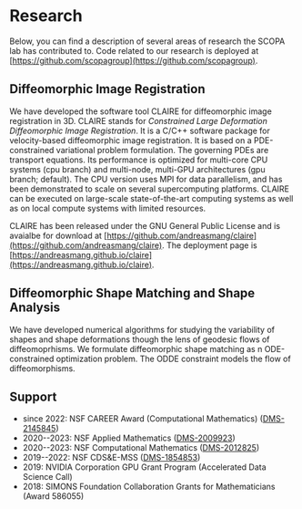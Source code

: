 # Research

Below, you can find a description of several areas of research the SCOPA lab has contributed to. Code related to our research is deployed at [https://github.com/scopagroup](https://github.com/scopagroup).


## Diffeomorphic Image Registration

We have developed the software tool CLAIRE for diffeomorphic image registration in 3D. CLAIRE stands for <em>Constrained Large Deformation Diffeomorphic Image Registration</em>. It is a C/C++ software package for velocity-based diffeomorphic image registration. It is based on a PDE-constrained variational problem formulation. The governing PDEs are transport equations. Its performance is optimized for multi-core CPU systems (cpu branch) and multi-node, multi-GPU architectures (gpu branch; default). The CPU version uses MPI for data parallelism, and has been demonstrated to scale on several supercomputing platforms. CLAIRE can be executed on large-scale state-of-the-art computing systems as well as on local compute systems with limited resources.

CLAIRE has been released under the GNU General Public License and is avaialbe for download at [https://github.com/andreasmang/claire](https://github.com/andreasmang/claire). The deployment page is [https://andreasmang.github.io/claire](https://andreasmang.github.io/claire).


## Diffeomorphic Shape Matching and Shape Analysis

We have developed numerical algorithms for studying the variability of shapes and shape deformations though the lens of geodesic flows of diffeomoprhisms. We formulate diffeomorphic shape matching as n ODE-constrained optimization problem. The ODDE constraint models the flow of diffeomorphisms.




## Support
* since 2022: NSF CAREER Award (Computational Mathematics) ([DMS-2145845](https://www.nsf.gov/awardsearch/showAward?AWD_ID=2145845))
* 2020--2023: NSF Applied Mathematics ([DMS-2009923](https://www.nsf.gov/awardsearch/showAward?AWD_ID=2009923))
* 2020--2023: NSF Computational Mathematics ([DMS-2012825](https://www.nsf.gov/awardsearch/showAward?AWD_ID=2012825))
* 2019--2022: NSF CDS&E-MSS ([DMS-1854853](https://www.nsf.gov/awardsearch/showAward?AWD_ID=1854853))
* 2019: NVIDIA Corporation GPU Grant Program (Accelerated Data Science Call)
* 2018: SIMONS Foundation Collaboration Grants for Mathematicians (Award 586055)
